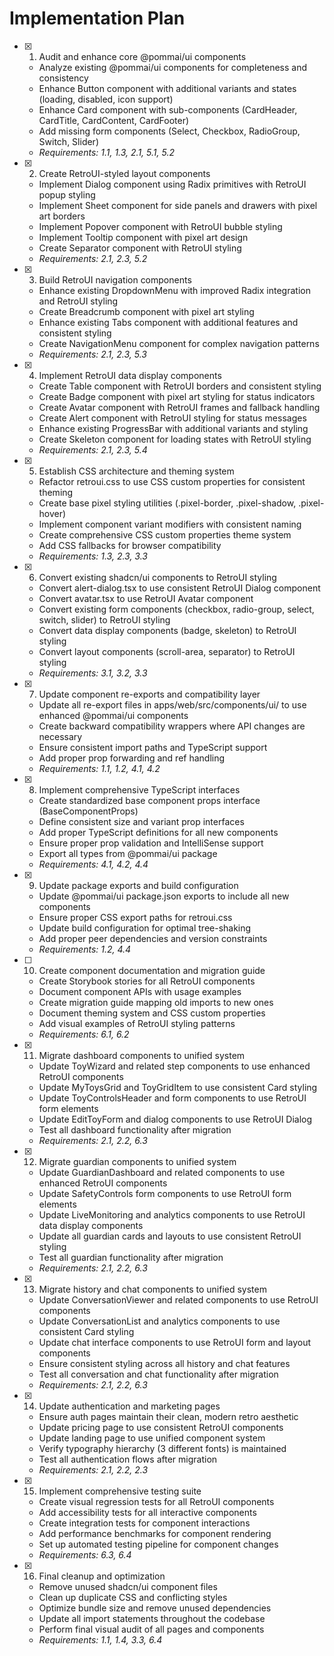 # Implementation Plan

- [x] 1. Audit and enhance core @pommai/ui components



  - Analyze existing @pommai/ui components for completeness and consistency
  - Enhance Button component with additional variants and states (loading, disabled, icon support)
  - Enhance Card component with sub-components (CardHeader, CardTitle, CardContent, CardFooter)
  - Add missing form components (Select, Checkbox, RadioGroup, Switch, Slider)
  - _Requirements: 1.1, 1.3, 2.1, 5.1, 5.2_

- [x] 2. Create RetroUI-styled layout components


  - Implement Dialog component using Radix primitives with RetroUI popup styling
  - Implement Sheet component for side panels and drawers with pixel art borders
  - Implement Popover component with RetroUI bubble styling
  - Implement Tooltip component with pixel art design
  - Create Separator component with RetroUI styling
  - _Requirements: 2.1, 2.3, 5.2_

- [x] 3. Build RetroUI navigation components


  - Enhance existing DropdownMenu with improved Radix integration and RetroUI styling
  - Create Breadcrumb component with pixel art styling
  - Enhance existing Tabs component with additional features and consistent styling
  - Create NavigationMenu component for complex navigation patterns
  - _Requirements: 2.1, 2.3, 5.3_

- [x] 4. Implement RetroUI data display components


  - Create Table component with RetroUI borders and consistent styling
  - Create Badge component with pixel art styling for status indicators
  - Create Avatar component with RetroUI frames and fallback handling
  - Create Alert component with RetroUI styling for status messages
  - Enhance existing ProgressBar with additional variants and styling
  - Create Skeleton component for loading states with RetroUI styling
  - _Requirements: 2.1, 2.3, 5.4_

- [x] 5. Establish CSS architecture and theming system


  - Refactor retroui.css to use CSS custom properties for consistent theming
  - Create base pixel styling utilities (.pixel-border, .pixel-shadow, .pixel-hover)
  - Implement component variant modifiers with consistent naming
  - Create comprehensive CSS custom properties theme system
  - Add CSS fallbacks for browser compatibility
  - _Requirements: 1.3, 2.3, 3.3_

- [x] 6. Convert existing shadcn/ui components to RetroUI styling


  - Convert alert-dialog.tsx to use consistent RetroUI Dialog component
  - Convert avatar.tsx to use RetroUI Avatar component
  - Convert existing form components (checkbox, radio-group, select, switch, slider) to RetroUI styling
  - Convert data display components (badge, skeleton) to RetroUI styling
  - Convert layout components (scroll-area, separator) to RetroUI styling
  - _Requirements: 3.1, 3.2, 3.3_

- [x] 7. Update component re-exports and compatibility layer


  - Update all re-export files in apps/web/src/components/ui/ to use enhanced @pommai/ui components
  - Create backward compatibility wrappers where API changes are necessary
  - Ensure consistent import paths and TypeScript support
  - Add proper prop forwarding and ref handling
  - _Requirements: 1.1, 1.2, 4.1, 4.2_

- [x] 8. Implement comprehensive TypeScript interfaces


  - Create standardized base component props interface (BaseComponentProps)
  - Define consistent size and variant prop interfaces
  - Add proper TypeScript definitions for all new components
  - Ensure proper prop validation and IntelliSense support
  - Export all types from @pommai/ui package
  - _Requirements: 4.1, 4.2, 4.4_

- [x] 9. Update package exports and build configuration


  - Update @pommai/ui package.json exports to include all new components
  - Ensure proper CSS export paths for retroui.css
  - Update build configuration for optimal tree-shaking
  - Add proper peer dependencies and version constraints
  - _Requirements: 1.2, 4.4_

- [ ] 10. Create component documentation and migration guide
  - Create Storybook stories for all RetroUI components
  - Document component APIs with usage examples
  - Create migration guide mapping old imports to new ones
  - Document theming system and CSS custom properties
  - Add visual examples of RetroUI styling patterns
  - _Requirements: 6.1, 6.2_

- [x] 11. Migrate dashboard components to unified system


  - Update ToyWizard and related step components to use enhanced RetroUI components
  - Update MyToysGrid and ToyGridItem to use consistent Card styling
  - Update ToyControlsHeader and form components to use RetroUI form elements
  - Update EditToyForm and dialog components to use RetroUI Dialog
  - Test all dashboard functionality after migration
  - _Requirements: 2.1, 2.2, 6.3_

- [x] 12. Migrate guardian components to unified system



  - Update GuardianDashboard and related components to use enhanced RetroUI components
  - Update SafetyControls form components to use RetroUI form elements
  - Update LiveMonitoring and analytics components to use RetroUI data display components
  - Update all guardian cards and layouts to use consistent RetroUI styling
  - Test all guardian functionality after migration
  - _Requirements: 2.1, 2.2, 6.3_

- [x] 13. Migrate history and chat components to unified system

  - Update ConversationViewer and related components to use RetroUI components
  - Update ConversationList and analytics components to use consistent Card styling
  - Update chat interface components to use RetroUI form and layout components
  - Ensure consistent styling across all history and chat features
  - Test all conversation and chat functionality after migration
  - _Requirements: 2.1, 2.2, 6.3_

- [x] 14. Update authentication and marketing pages

  - Ensure auth pages maintain their clean, modern retro aesthetic
  - Update pricing page to use consistent RetroUI components
  - Update landing page to use unified component system
  - Verify typography hierarchy (3 different fonts) is maintained
  - Test all authentication flows after migration
  - _Requirements: 2.1, 2.2, 2.3_

- [x] 15. Implement comprehensive testing suite


  - Create visual regression tests for all RetroUI components
  - Add accessibility tests for all interactive components
  - Create integration tests for component interactions
  - Add performance benchmarks for component rendering
  - Set up automated testing pipeline for component changes
  - _Requirements: 6.3, 6.4_

- [x] 16. Final cleanup and optimization



  - Remove unused shadcn/ui component files
  - Clean up duplicate CSS and conflicting styles
  - Optimize bundle size and remove unused dependencies
  - Update all import statements throughout the codebase
  - Perform final visual audit of all pages and components
  - _Requirements: 1.1, 1.4, 3.3, 6.4_